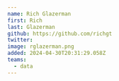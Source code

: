```yaml
---
name: Rich Glazerman
first: Rich
last: Glazerman
github: https://github.com/richgt
twitter:
image: rglazerman.png
added: 2024-04-30T20:31:29.058Z
teams:
  - data
---
```

